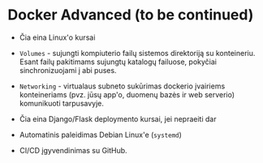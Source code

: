 # Docker Advanced (to be continued)

* Čia eina Linux'o kursai

* `Volumes` - sujungti kompiuterio failų sistemos direktoriją su konteineriu. Esant failų pakitimams sujungtų katalogų failuose, pokyčiai sinchronizuojami į abi puses.

* `Networking` - virtualaus subneto sukūrimas dockerio įvairiems konteineriams (pvz. jūsų app'o, duomenų bazės ir web serverio) komunikuoti tarpusavyje.

* Čia eina Django/Flask deploymento kursai, jei nepraeiti dar

* Automatinis paleidimas Debian Linux'e (`systemd`)

* CI/CD įgyvendinimas su GitHub.

